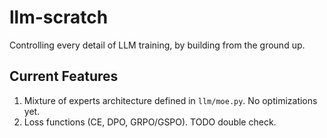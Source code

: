 # llm-scratch

Controlling every detail of LLM training, by building from the ground up.


## Current Features 

1. Mixture of experts architecture defined in `llm/moe.py`. No optimizations yet.
2. Loss functions (CE, DPO, GRPO/GSPO). TODO double check.
